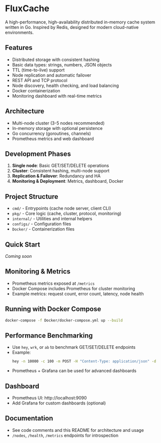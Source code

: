# FluxCache

A high-performance, high-availability distributed in-memory cache system written in Go. Inspired by Redis, designed for modern cloud-native environments.

## Features
- Distributed storage with consistent hashing
- Basic data types: strings, numbers, JSON objects
- TTL (time-to-live) support
- Node replication and automatic failover
- REST API and TCP protocol
- Node discovery, health checking, and load balancing
- Docker containerization
- Monitoring dashboard with real-time metrics

## Architecture
- Multi-node cluster (3-5 nodes recommended)
- In-memory storage with optional persistence
- Go concurrency (goroutines, channels)
- Prometheus metrics and web dashboard

## Development Phases
1. **Single node**: Basic GET/SET/DELETE operations
2. **Cluster**: Consistent hashing, multi-node support
3. **Replication & Failover**: Redundancy and HA
4. **Monitoring & Deployment**: Metrics, dashboard, Docker

## Project Structure
- `cmd/` - Entrypoints (cache node server, client CLI)
- `pkg/` - Core logic (cache, cluster, protocol, monitoring)
- `internal/` - Utilities and internal helpers
- `configs/` - Configuration files
- `Docker/` - Containerization files

## Quick Start
_Coming soon_

## Monitoring & Metrics
- Prometheus metrics exposed at `/metrics`
- Docker Compose includes Prometheus for cluster monitoring
- Example metrics: request count, error count, latency, node health

## Running with Docker Compose
```sh
docker-compose -f Docker/docker-compose.yml up --build
```

## Performance Benchmarking
- Use `hey`, `wrk`, or `ab` to benchmark GET/SET/DELETE endpoints
- Example:
  ```sh
  hey -n 10000 -c 100 -m POST -H "Content-Type: application/json" -d '{"key":"foo","value":"bar"}' http://localhost:8081/set
  ```
- Prometheus + Grafana can be used for advanced dashboards

## Dashboard
- Prometheus UI: http://localhost:9090
- Add Grafana for custom dashboards (optional)

## Documentation
- See code comments and this README for architecture and usage
- `/nodes`, `/health`, `/metrics` endpoints for introspection 